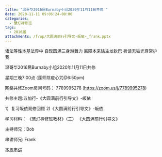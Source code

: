 ```yaml
---
title: "温哥华2016届Burnaby小组2020年11月11日共修 "
date: 2020-11-11 09:06:24-08:00
categories:
  - 慧灯禅修班
tags:
  - 2016届
attachments: /f/up/大圆满前行引导文-皈依-_frank.pptx
---
```

诸法等性本基法界中 自现圆满三身游舞力 离障本来怙主龙钦巴 祈请无垢光尊常护我

温哥华2016届Burnaby小组2020年11月11日共修 

星期三晚7:00点 (莲师除疫心咒@6:50pm)

网络共修Zoom房间号码： 7789995278 (<https://zoom.us/j/7789995278>)

共修主题:五加行-《大圆满前行引导文》-皈依
 

1）复习皈依观修回顾 
2)《大圆满前行引导文》-皈依


学习材料：
《慧灯禅修班教材》（三）
《大圆满前行引导文》



主持师兄：Bob

串讲师兄: Frank

[本周串讲](/f/up/大圆满前行引导文-皈依-_frank.pptx)


